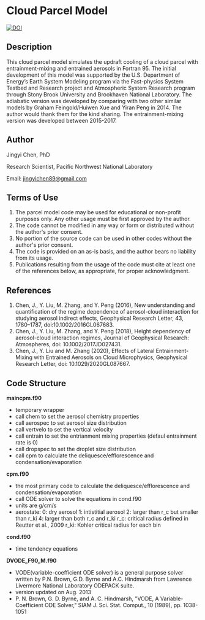 # Cloud Parcel Model
<a href="https://zenodo.org/badge/latestdoi/460960645"><img src="https://zenodo.org/badge/460960645.svg" alt="DOI"></a>

## Description
This cloud parcel model simulates the updraft cooling of a cloud parcel with entrainment-mixing and entrained aerosols in Fortran 95. The initial development of this model was supported by the U.S. Department of Energy’s Earth System Modeling program via the Fast-physics System Testbed and Research project and Atmospheric System Research program through Stony Brook University and Brookhaven National Laboratory. The adiabatic version was developed by comparing with two other similar models by Graham Feingold/Huiwen Xue and Yiran Peng in 2014. The author would thank them for the kind sharing. The entrainment-mixing version was developed between 2015-2017.

## Author
  Jingyi Chen, PhD
  
  Research Scientist, Pacific Northwest National Laboratory
  
  Email: jingyichen89@gmail.com
                
## Terms of Use
1. The parcel model code may be used for educational or non-profit purposes only. Any other usage must be first approved by the author.
2. The code cannot be modified in any way or form or distributed without the author's prior consent.
3. No portion of the source code can be used in other codes without the author's prior consent.
4. The code is provided on an as-is basis, and the author bears no liability from its usage.
5. Publications resulting from the usage of the code must cite at least one of the references below, as appropriate, for proper acknowledgment.
         
## References
1. Chen, J., Y. Liu, M. Zhang, and Y. Peng (2016), New understanding and quantification of the regime dependence of aerosol-cloud interaction for studying aerosol indirect effects, Geophysical Research Letter, 43, 1780–1787, doi:10.1002/2016GL067683.
2. Chen, J., Y. Liu, M. Zhang, and Y. Peng (2018), Height dependency of aerosol-cloud interaction regimes, Journal of Geophysical Research: Atmospheres, doi: 10.1002/2017JD027431.
3. Chen, J., Y. Liu and M. Zhang (2020), Effects of Lateral Entrainment-Mixing with Entrained Aerosols on Cloud Microphysics, Geophysical Research Letter, doi: 10.1029/2020GL087667.


## Code Structure
**maincpm.f90**
- temporary wrapper
- call chem to set the aerosol chemistry properties
- call aerospec to set aerosol size distribution
- call vertvelo to set the vertical velocity
- call entrain to set the entrianment mixing properties (defaul entrainment rate is 0)
- call dropspec to set the droplet size distribution
- call cpm to calculate the deliquesce/efflorescence and condensation/evaporation


**cpm.f90**
- the most primary code to calculate the deliquesce/efflorescence and condensation/evaporation
- call ODE solver to solve the equations in cond.f90
- units are g/cm/s
- aerostate:
     0: dry aerosol
     1: intistitial aerosol
     2: larger than r_c but smaller than r_ki
     4: larger than both r_c and r_ki
     r_c:  critical radius defined in Reutter et al., 2009
     r_ki: Kohler critical radius for each bin

**cond.f90**
- time tendency equations

**DVODE_F90_M.f90**
- VODE(variable-coefficient ODE solver) is a general purpose solver written by P.N. Brown, G.D. Byrne and A.C. Hindmarsh from Lawrence Livermore National Laboratory ODEPACK suite. 
- version updated on Aug. 2013
- P. N. Brown, G. D. Byrne, and A. C. Hindmarsh, "VODE, A Variable- Coefficient ODE Solver," SIAM J. Sci. Stat. Comput., 10 (1989), pp. 1038-1051

